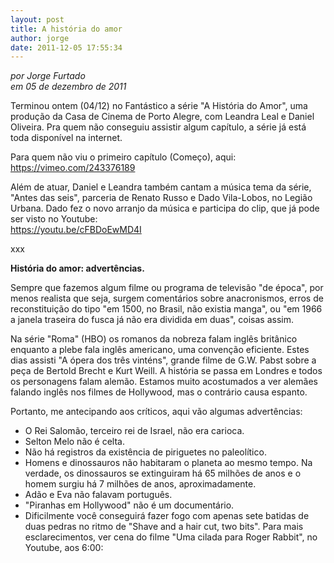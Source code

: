 ```yaml
---
layout: post
title: A história do amor
author: jorge
date: 2011-12-05 17:55:34
---
```

*por Jorge Furtado*\
*em 05 de dezembro de 2011*

Terminou ontem (04/12) no Fantástico a série "A História do Amor", uma produção da Casa de Cinema de Porto Alegre, com Leandra Leal e Daniel Oliveira. Pra quem não conseguiu assistir algum capítulo, a série já está toda disponível na internet.

Para quem não viu o primeiro capítulo (Começo), aqui:\
<https://vimeo.com/243376189>

[](https://vimeo.com/243376189)Além de atuar, Daniel e Leandra também cantam a música tema da série, "Antes das seis", parceria de Renato Russo e Dado Vila-Lobos, no Legião Urbana. Dado fez o novo arranjo da música e participa do clip, que já pode ser visto no Youtube:\
<https://youtu.be/cFBDoEwMD4I>

[](https://youtu.be/cFBDoEwMD4I)xxx

**História do amor: advertências.**

Sempre que fazemos algum filme ou programa de televisão "de época", por menos realista que seja, surgem comentários sobre anacronismos, erros de reconstituição do tipo "em 1500, no Brasil, não existia manga", ou "em 1966 a janela traseira do fusca já não era dividida em duas", coisas assim.

Na série "Roma" (HBO) os romanos da nobreza falam inglês britânico enquanto a plebe fala inglês americano, uma convenção eficiente. Estes dias assisti "A ópera dos três vinténs", grande filme de G.W. Pabst sobre a peça de Bertold Brecht e Kurt Weill. A história se passa em Londres e todos os personagens falam alemão. Estamos muito acostumados a ver alemães falando inglês nos filmes de Hollywood, mas o contrário causa espanto.

Portanto, me antecipando aos críticos, aqui vão algumas advertências:

* O Rei Salomão, terceiro rei de Israel, não era carioca.
* Selton Melo não é celta.
* Não há registros da existência de piriguetes no paleolítico.
* Homens e dinossauros não habitaram o planeta ao mesmo tempo. Na verdade, os dinossauros se extinguiram há 65 milhões de anos e o homem surgiu há 7 milhões de anos, aproximadamente.
* Adão e Eva não falavam português.
* "Piranhas em Hollywood" não é um documentário.
* Dificilmente você conseguirá fazer fogo com apenas sete batidas de duas pedras no ritmo de "Shave and a hair cut, two bits". Para mais esclarecimentos, ver cena do filme "Uma cilada para Roger Rabbit", no Youtube, aos 6:00: